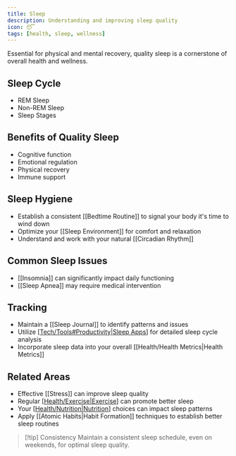 ```yaml
---
title: Sleep
description: Understanding and improving sleep quality
icon: 😴
tags: [health, sleep, wellness]
---
```


Essential for physical and mental recovery, quality sleep is a cornerstone of overall health and wellness.

## Sleep Cycle

- REM Sleep
- Non-REM Sleep
- Sleep Stages

## Benefits of Quality Sleep

- Cognitive function
- Emotional regulation
- Physical recovery
- Immune support

## Sleep Hygiene

- Establish a consistent [[Bedtime Routine]] to signal your body it's time to wind down
- Optimize your [[Sleep Environment]] for comfort and relaxation
- Understand and work with your natural [[Circadian Rhythm]]

## Common Sleep Issues

- [[Insomnia]] can significantly impact daily functioning
- [[Sleep Apnea]] may require medical intervention

## Tracking

- Maintain a [[Sleep Journal]] to identify patterns and issues
- Utilize [[Tech/Tools#Productivity|Sleep Apps]] for detailed sleep cycle analysis
- Incorporate sleep data into your overall [[Health/Health Metrics|Health Metrics]]

## Related Areas

- Effective [[Stress]] can improve sleep quality
- Regular [[Health/Exercise|Exercise]] can promote better sleep
- Your [[Health/Nutrition|Nutrition]] choices can impact sleep patterns
- Apply [[Atomic Habits|Habit Formation]] techniques to establish better sleep routines

> [!tip] Consistency
> Maintain a consistent sleep schedule, even on weekends, for optimal sleep quality.

[//begin]: # "Autogenerated link references for markdown compatibility"
[Tech/Tools#Productivity|Sleep Apps]: ../Tech/Tools.md "Tools"
[Health/Exercise|Exercise]: Exercise.md "Exercise"
[Health/Nutrition|Nutrition]: Nutrition.md "Nutrition"
[Frameworks/Atomic-Habits|Habit Formation]: ../Frameworks/Atomic-Habits.md "Atomic Habits"
[//end]: # "Autogenerated link references"
